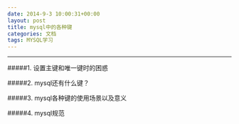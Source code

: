 ```yaml
---
date: 2014-9-3 10:00:31+00:00
layout: post
title: mysql中的各种键
categories: 文档
tags: MYSQL学习
---
```


----------

#####1. 设置主键和唯一键时的困惑



#####2. mysql还有什么键？

 
#####3. mysql各种键的使用场景以及意义



#####4. mysql规范
